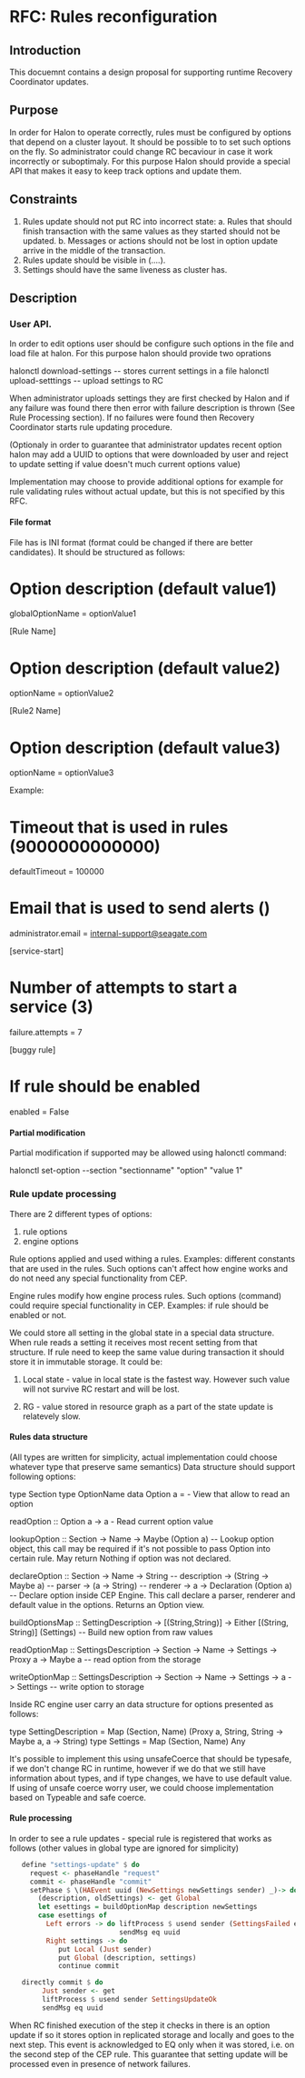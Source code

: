 # RFC: Rules reconfiguration

## Introduction

This docuemnt contains a design proposal for supporting runtime Recovery
Coordinator updates.

## Purpose

In order for Halon to operate correctly, rules must be configured by options
that depend on a cluster layout. It should be possible to to set such options
on the fly. So administrator could change RC becaviour in case it work
incorrectly or suboptimaly. For this purpose Halon should provide a special
API that makes it easy to keep track options and update them.

## Constraints

  1. Rules update should not put RC into incorrect state:
     a. Rules that should finish transaction with the same values as they started
        should not be updated.
     b. Messages or actions should not be lost in option update arrive in the
        middle of the transaction.
  2. Rules update should be visible in (....).
  3. Settings should have the same liveness as cluster has.

## Description

### User API.

In order to edit options user should be configure such options in the file
and load file at halon. For this purpose halon should provide two oprations

  halonctl download-settings  -- stores current settings in a file
  halonctl upload-setttings   -- upload settings to RC

When administrator uploads settings they are first checked by Halon and if
any failure was found there then error with failure description is thrown
(See Rule Processing section). If no failures were found then Recovery
Coordinator starts rule updating procedure.

(Optionaly in order to guarantee that administrator updates recent option
halon may add a UUID to options that were downloaded by user and reject to
update setting if value doesn't much current options value)

Implementation may choose to provide additional options for example for rule
validating rules without actual update, but this is not specified by this
RFC.

#### File format

File has is INI format (format could be changed if there are better
candidates). It should be structured as follows:

  # Option description (default value1)
  globalOptionName = optionValue1

  [Rule Name]
  # Option description (default value2)
  optionName = optionValue2

  [Rule2 Name]
  # Option description (default value3)
  optionName = optionValue3

Example:

  # Timeout that is used in rules (9000000000000)
  defaultTimeout = 100000
  # Email that is used to send alerts ()
  administrator.email = internal-support@seagate.com

  [service-start]
  # Number of attempts to start a service (3)
  failure.attempts = 7

  [buggy rule]
  # If rule should be enabled
  enabled = False

#### Partial modification

Partial modification if supported may be allowed using halonctl command:

  halonctl set-option --section "sectionname" "option" "value 1"


### Rule update processing

There are 2 different types of options:

  1. rule options
  2. engine options

Rule options applied and used withing a rules. Examples: different constants
that are used in the rules. Such options can't affect how engine works and
do not need any special functionality from CEP.

Engine rules modify how engine process rules. Such options (command) could
require special functionality in CEP. Examples: if rule should be enabled or not.

We could store all setting in the global state in a special data structure.
When rule reads a setting it receives most recent setting from that structure.
If rule need to keep the same value during transaction it should store it in
immutable storage. It could be:

  1. Local state - value in local state is the fastest way. However such value
      will not survive RC restart and will be lost.

  2. RG - value stored in resource graph as a part of the state update
      is relatevely slow.

#### Rules data structure

(All types are written for simplicity, actual implementation could
choose whatever type that preserve same semantics)
Data structure should support following options:

  type Section
  type OptionName
  data Option a =              - View that allow to read an option

  readOption :: Option a -> a  - Read current option value

  lookupOption :: Section -> Name -> Maybe (Option a)
    -- Lookup option object, this call may be required if it's not
       possible to pass Option into certain rule. May return Nothing
       if option was not declared.

  declareOption :: Section
                -> Name
                -> String              -- description
                -> (String -> Maybe a) -- parser
                -> (a -> String)       -- renderer
                -> a
                -> Declaration (Option a)
    -- Declare option inside CEP Engine. This call declare a parser,
       renderer and default value in the options. Returns an Option view.


  buildOptionsMap :: SettingDescription
                  -> [(String,String)]
                  -> Either [(String, String)] (Settings)
    -- Build new option from raw values

  readOptionMap :: SettingsDescription -> Section -> Name -> Settings
                -> Proxy a
                -> Maybe a
    -- read option from the storage

  writeOptionMap :: SettingsDescription -> Section -> Name -> Settings
                 -> a -> Settings
    -- write option to storage

Inside RC engine user carry an data structure for options presented
as follows:

type SettingDescription = Map (Section, Name) (Proxy a, String, String -> Maybe a, a -> String)
type Settings = Map (Section, Name) Any

It's possible to implement this using unsafeCoerce that should be typesafe,
if we don't change RC in runtime, however if we do that we still have information
about types, and if type changes, we have to use default value. If using
of unsafe coerce worry user, we could choose implementation based on 
Typeable and safe coerce.

#### Rule processing

In order to see a rule updates - special rule is registered that works
as follows (other values in global type are ignored for simplicity)

````haskell
   define "settings-update" $ do
     request <- phaseHandle "request"
     commit <- phaseHandle "commit"
     setPhase $ \(HAEvent uuid (NewSettings newSettings sender) _)-> do
       (description, oldSettings) <- get Global
       let esettings = buildOptionMap description newSettings
       case esettings of
         Left errors -> do liftProcess $ usend sender (SettingsFailed errors)
                           sendMsg eq uuid
         Right settings -> do
            put Local (Just sender)
            put Global (description, settings)
            continue commit

   directly commit $ do
        Just sender <- get
        liftProcess $ usend sender SettingsUpdateOk
        sendMsg eq uuid
````

When RC finished execution of the step it checks in there is an option update
if so it stores option in replicated storage and locally and goes to the next
step. This event is acknowledged to EQ only when it was stored, i.e. on the
second step of the CEP rule. This guarantee that setting update will be processed
even in presence of network failures.

